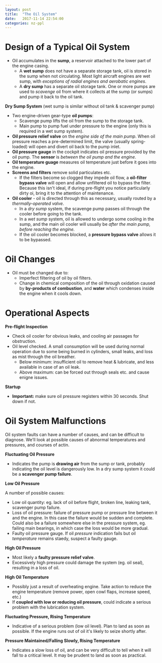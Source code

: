 ```yaml
---
layout: post
title:  "The Oil System"
date:   2017-11-14 22:54:00
categories: nz-ppl
---
```


# Design of a Typical Oil System

 * Oil accumulates in the **sump**, a reservoir attached to the lower part of the
   engine casing.
    * A **wet sump** does not have a separate storage tank, oil is stored in the
      sump when not circulating. Most light aircraft engines are wet sump,
      with *exceptions of radial engines and aerobatic engines*.
    * A **dry sump** has a separate oil storage tank. One or more pumps are used
      to *scavenge* oil from where it collects at the sump (or sumps) and pump
      it back to the oil tank.

**Dry Sump System** (wet sump is similar without oil tank & scavenger pump)

 * Two engine-driven gear-type **oil pumps**:
    * Scavenge pump lifts the oil from the sump to the storage tank.
    * Main pump to pump fuel under pressure to the engine (only this is required
      in a wet sump system).
 * **Oil pressure relief valve** on the *engine side of the main pump*. When
   oil pressure reaches a pre-determined limit, the valve (usually spring-loaded)
   will open and divert oil back to the pump inlet.
 * **Oil pressure gauge** in the cockpit indicates oil pressure provided by the
   oil pump. The **sensor** is *between the oil pump and the engine*.
 * **Oil temperature guage** measures oil temperature just before it goes into
   the engine.
 * **Screens and filters** remove solid particulates etc.
    * If the filters become so clogged they impede oil flow, a **oil-filter
      bypass valve** will open and allow unfiltered oil to bypass the filter.
      Because this isn't ideal, if during pre-flight you notice particularly
      dirty oi, bring it to the attention of maintenance.
 * **Oil cooler** - oil is directed through this as necessary, usually routed
   by a *thermally-operated valve*.
    * In a *dry sump* system, the scavenge pump passes oil through the cooler
      before going to the tank.
    * In a *wet sump* system, oil is allowed to undergo some cooling in the
      sump, and the main oil cooler will usually be *after the main pump,
      before reaching the engine.*
    * If the oil cooler becomes blocked, a **pressure bypass valve** allows
      it to be bypassed.

# Oil Changes

 * Oil must be changed due to:
    * Imperfect filtering of oil by oil filters.
    * Change in chemical composition of the oil through oxidation caused by
      **by-products of combustion**, and **water** which condenses inside the
      engine when it cools down.

# Operational Aspects

**Pre-flight Inspection**

 * Check oil cooler for obvious leaks, and cooling air passages for obstruction.
 * Oil level checked. A small consumption will be used during normal operation
   due to some being burned in cylinders, small leaks, and loss as mist through
   the oil breather.
    * Below minimum: insufficient oil to remove heat & lubricate, and less
      available in case of an oil leak.
    * Above maximum: can be forced out through seals etc. and cause enigne issues.

**Startup**

 * **Important:** make sure oil pressure registers within 30 seconds. Shut
   down if not.

# Oil System Malfunctions

Oil system faults can have a number of causes, and can be difficult to diagnose.
We'll look at possible causes of abnormal temperatures and pressures, and
courses of actin.

**Fluctuating Oil Pressure**

 * Indicates the pump is **drawing air** from the sump or tank, probably
   indicating the oil level is dangerously low. In a dry sump system it could
   be a **scavenger pump failure**.

**Low Oil Pressure**

A number of possible causes:

 * Low oil quantity: eg. lack of oil before flight, broken line, leaking tank,
   scavenger pump failure.
 * Loss of oil pressure: failure of pressure pump or pressure line between
   it and the engine. In this case the failure would be sudden and complete.
   Could also be a failure somewhere else in the pressure system, eg. failing
   main bearings, in which case the loss would be more gradual.
 * Faulty oil pressure gauge. If oil *pressure* indication fails but oil
   *temperature* remains staedy, suspect a faulty gauge.

**High Oil Pressure**

 * Most likely a **faulty pressure relief valve**.
 * Excessively high pressure could damage the system (eg. oil seal), resulting
   in a loss of oil.

**High Oil Temperature**

 * Possibly just a result of overheating engine. Take action to reduce the engine
   temperature (remove power, open cowl flaps, increase speed, etc.)
 * If **coupled with low or reducing oil pressure**, could indicate a serious
   problem with the lubrication system.

**Fluctuating Pressure, Rising Temperature**

 * Indicative of a serious problem (low oil level). Plan to land as soon as
   possible. If the engine runs out of oil it's likely to seize shortly after.

**Pressure Maintained/Falling Slowly, Rising Temperature**

 * Indicates a slow loss of oil, and can be very difficult to tell when it will
   fall to a critical level. It may be prudent to land as soon as practical.
